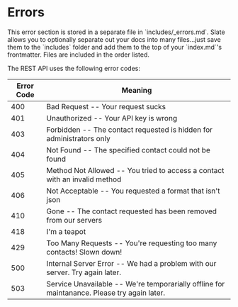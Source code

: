 # Errors

<aside class="notice">This error section is stored in a separate file in `includes/_errors.md`. Slate allows you to optionally separate out your docs into many files...just save them to the `includes` folder and add them to the top of your `index.md`'s frontmatter. Files are included in the order listed.</aside>

The REST API uses the following error codes:


Error Code | Meaning
---------- | -------
400 | Bad Request -- Your request sucks
401 | Unauthorized -- Your API key is wrong
403 | Forbidden -- The contact requested is hidden for administrators only
404 | Not Found -- The specified contact could not be found
405 | Method Not Allowed -- You tried to access a contact with an invalid method
406 | Not Acceptable -- You requested a format that isn't json
410 | Gone -- The contact requested has been removed from our servers
418 | I'm a teapot
429 | Too Many Requests -- You're requesting too many contacts! Slown down!
500 | Internal Server Error -- We had a problem with our server. Try again later.
503 | Service Unavailable -- We're temporarially offline for maintanance. Please try again later.